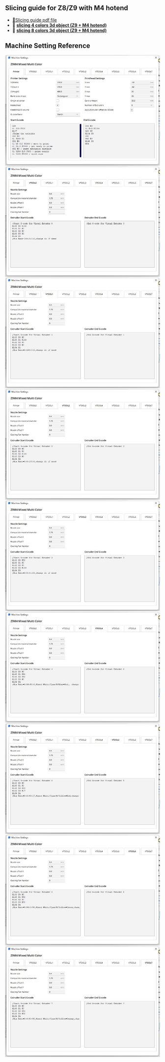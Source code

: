 ## Slicing guide for Z8/Z9 with M4 hotend
- [:blue_book:Slicing guide pdf file](./SlicingGuide_V2_1.pdf)   
- :movie_camera: [**slicing 4 colors 3d object (Z9 + M4 hotend)**](https://youtu.be/hP6Socp-Cz0)    
- :movie_camera: [**slicing 8 colors 3d object (Z9 + M4 hotend)**](https://youtu.be/qQ6UnTysqK0) 

  
## Machine Setting Reference
![](0.jpg)    
![](1.jpg)    
![](2.jpg)    
![](3.jpg)    
![](4.jpg)    
![](5.jpg)    
![](6.jpg)    
![](7.jpg)    
![](8.jpg)    
